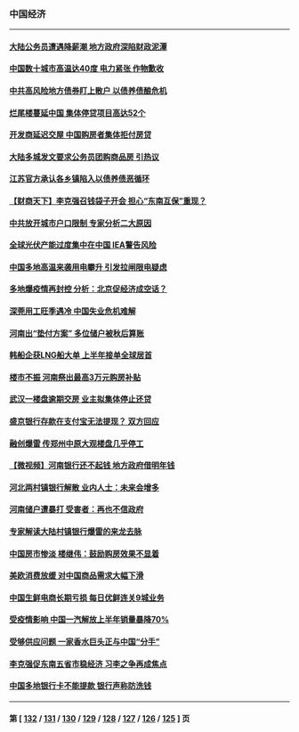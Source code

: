 ### 中国经济
---
#### [大陆公务员遭遇降薪潮 地方政府深陷财政泥潭](../../pages/ncid283/n13780273.md) 
#### [中国数十城市高温达40度 电力紧张 作物歉收](../../pages/ncid283/n13780174.md) 
#### [中共高风险地方债券盯上散户 以债养债酿危机](../../pages/ncid283/n13779808.md) 
#### [烂尾楼蔓延中国 集体停贷项目高达52个](../../pages/ncid283/n13780043.md) 
#### [开发商延迟交屋 中国购房者集体拒付房贷](../../pages/ncid283/n13779800.md) 
#### [大陆多城发文要求公务员团购商品房 引热议](../../pages/ncid283/n13779913.md) 
#### [江苏官方承认各乡镇陷入以债养债恶循环](../../pages/ncid283/n13779815.md) 
#### [【财商天下】李克强召钱袋子开会 担心“东南互保”重现？](../../pages/ncid283/n13779421.md) 
#### [中共放开城市户口限制 专家分析二大原因](../../pages/ncid283/n13779354.md) 
#### [全球光伏产能过度集中在中国 IEA警告风险](../../pages/ncid283/n13779418.md) 
#### [中国多地高温来袭用电攀升 引发拉闸限电疑虑](../../pages/ncid283/n13779376.md) 
#### [多地爆疫情再封控 分析：北京促经济成空话？](../../pages/ncid283/n13779188.md) 
#### [深莞用工旺季遇冷 中国失业危机难解](../../pages/ncid283/n13779351.md) 
#### [河南出“垫付方案” 多位储户被秋后算账](../../pages/ncid283/n13779371.md) 
#### [韩船企获LNG船大单 上半年接单全球居首](../../pages/ncid283/n13779328.md) 
#### [楼市不振 河南祭出最高3万元购房补贴](../../pages/ncid283/n13779066.md) 
#### [武汉一楼盘逾期交房 业主拟集体停止还贷](../../pages/ncid283/n13779051.md) 
#### [盛京银行存款在支付宝无法提现？ 双方回应](../../pages/ncid283/n13778904.md) 
#### [融创爆雷 传郑州中原大观楼盘几乎停工](../../pages/ncid283/n13778855.md) 
#### [【微视频】河南银行还不起钱 地方政府借明年钱](../../pages/ncid283/n13778575.md) 
#### [河北两村镇银行解散 业内人士：未来会增多](../../pages/ncid283/n13778467.md) 
#### [河南储户遭暴打 受害者：再也不信政府](../../pages/ncid283/n13778457.md) 
#### [专家解读大陆村镇银行爆雷的来龙去脉](../../pages/ncid283/n13778412.md) 
#### [中国房市惨淡 楼继伟：鼓励购房效果不显着](../../pages/ncid283/n13778374.md) 
#### [美欧消费放缓 对中国商品需求大幅下滑](../../pages/ncid283/n13778291.md) 
#### [中国生鲜电商长期亏损 每日优鲜连关9城业务](../../pages/ncid283/n13777951.md) 
#### [受疫情影响 中国一汽解放上半年销量暴降70%](../../pages/ncid283/n13777835.md) 
#### [受够供应问题 一家香水巨头正与中国“分手”](../../pages/ncid283/n13777894.md) 
#### [李克强促东南五省市稳经济 习李之争再成焦点](../../pages/ncid283/n13777753.md) 
#### [中国多地银行卡不能提款 银行声称防洗钱](../../pages/ncid283/n13777471.md) 

---
#### 第 [ [132](./132.md) / [131](./131.md) / [130](./130.md) / [129](./129.md) / [128](./128.md) / [127](./127.md) / [126](./126.md) / [125](./125.md) ] 页
